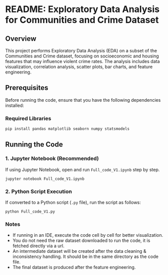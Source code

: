 # README: Exploratory Data Analysis for Communities and Crime Dataset
## Overview
This project performs Exploratory Data Analysis (EDA) on a subset of the Communities and Crime dataset, focusing on socioeconomic and housing features that may influence violent crime rates. The analysis includes data visualization, correlation analysis, scatter plots, bar charts, and feature engineering.
## Prerequisites
Before running the code, ensure that you have the following dependencies installed:
### Required Libraries
`pip install pandas matplotlib seaborn numpy statsmodels`
## Running the Code
### 1. Jupyter Notebook (Recommended)
If using Jupyter Notebook, open and run `Full_code_V1.ipynb` step by step.

`jupyter notebook Full_code_V1.ipynb`
### 2. Python Script Execution
If converted to a Python script (`.py` file), run the script as follows:

`python Full_code_V1.py`
### Notes
- If running in an IDE, execute the code cell by cell for better visualization.
- You do not need the raw dataset downloaded to run the code, it is fetched directly via a url.
- An intermediate dataset will be created after the data cleaning & inconsistency handling. It should be in the same directory as the code file.
- The final dataset is produced after the feature engineering.
